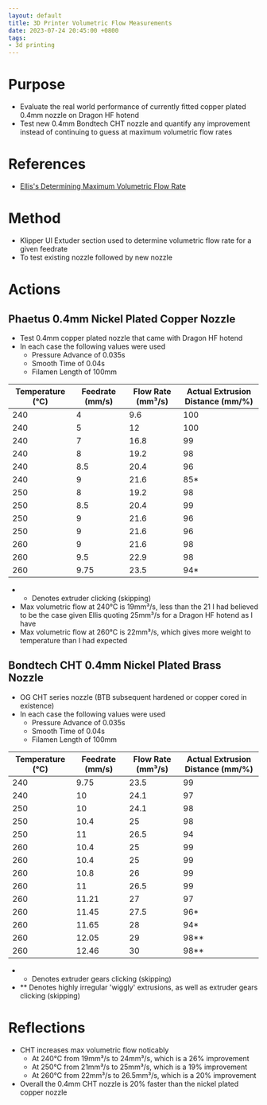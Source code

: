 ```yaml
---
layout: default
title: 3D Printer Volumetric Flow Measurements
date: 2023-07-24 20:45:00 +0800
tags:
- 3d printing
---
```


# Purpose
- Evaluate the real world performance of currently fitted copper plated 0.4mm nozzle on Dragon HF hotend
- Test new 0.4mm Bondtech CHT nozzle and quantify any improvement instead of continuing to guess at maximum volumetric flow rates

# References
- [Ellis's Determining Maximum Volumetric Flow Rate](https://ellis3dp.com/Print-Tuning-Guide/articles/determining_max_volumetric_flow_rate.html)

# Method
- Klipper UI Extuder section used to determine volumetric flow rate for a given feedrate
- To test existing nozzle followed by new nozzle

# Actions

## Phaetus 0.4mm Nickel Plated Copper Nozzle
- Test 0.4mm copper plated nozzle that came with Dragon HF hotend
- In each case the following values were used
  - Pressure Advance of 0.035s
  - Smooth Time of 0.04s
  - Filamen Length of 100mm

| Temperature (°C) | Feedrate (mm/s) | Flow Rate (mm³/s) | Actual Extrusion Distance (mm/%) |
| - | - | - | - |
| 240 | 4 | 9.6 | 100 |
| 240 | 5 | 12  | 100 |
| 240 | 7 | 16.8 | 99 |
| 240 | 8 | 19.2 | 98 |
| 240 | 8.5 | 20.4 | 96 |
| 240 | 9 | 21.6 | 85* |
| 250 | 8 | 19.2 | 98 |
| 250 | 8.5 | 20.4 | 99 |
| 250 | 9 | 21.6 | 96 |
| 250 | 9 | 21.6 | 96 |
| 260 | 9 | 21.6 | 98 |
| 260 | 9.5 | 22.9 | 98 |
| 260 | 9.75 | 23.5 | 94* |

- * Denotes extruder clicking (skipping)
- Max volumetric flow at 240°C is 19mm³/s, less than the 21 I had believed to be the case given Ellis quoting 25mm³/s for a Dragon HF hotend as I have
- Max volumetric flow at 260°C is 22mm³/s, which gives more weight to temperature than I had expected

## Bondtech CHT 0.4mm Nickel Plated Brass Nozzle
- OG CHT series nozzle (BTB subsequent hardened or copper cored in existence)
- In each case the following values were used
  - Pressure Advance of 0.035s
  - Smooth Time of 0.04s
  - Filamen Length of 100mm

| Temperature (°C) | Feedrate (mm/s) | Flow Rate (mm³/s) | Actual Extrusion Distance (mm/%) |
| - | - | - | - |
| 240 | 9.75 | 23.5 | 99 |
| 240 | 10 | 24.1 | 97 |
| 250 | 10 | 24.1 | 98 |
| 250 | 10.4 | 25 | 98 |
| 250 | 11 | 26.5 | 94 |
| 260 | 10.4 | 25 | 99 |
| 260 | 10.4 | 25 | 99 |
| 260 | 10.8 | 26 | 99 |
| 260 | 11 | 26.5 | 99 |
| 260 | 11.21 | 27 | 97 |
| 260 | 11.45 | 27.5 | 96* |
| 260 | 11.65 | 28 | 94* |
| 260 | 12.05 | 29 | 98** |
| 260 | 12.46 | 30 | 98** |

- * Denotes extruder gears clicking (skipping)
- ** Denotes highly irregular 'wiggly' extrusions, as well as extruder gears clicking (skipping)

# Reflections

- CHT increases max volumetric flow noticably
  - At 240°C from 19mm³/s to 24mm³/s, which is a 26% improvement
  - At 250°C from 21mm³/s to 25mm³/s, which is a 19% improvement
  - At 260°C from 22mm³/s to 26.5mm³/s, which is a 20% improvement
- Overall the 0.4mm CHT nozzle is 20% faster than the nickel plated copper nozzle

